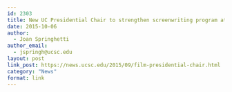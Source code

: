 ```yaml
---
id: 2303
title: New UC Presidential Chair to strengthen screenwriting program at UC Santa Cruz
date: 2015-10-06
author:
  - Joan Springhetti
author_email:
  - jspringh@ucsc.edu
layout: post
link_post: https://news.ucsc.edu/2015/09/film-presidential-chair.html
category: "News"
format: link
---
```

